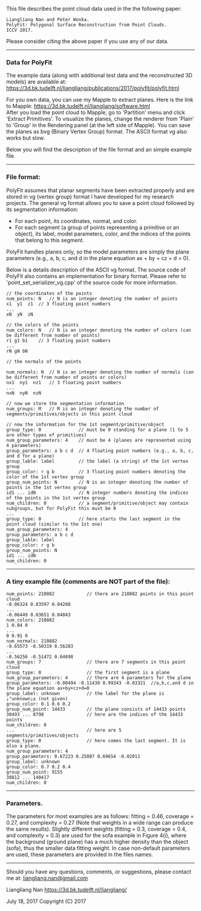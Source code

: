 This file describes the point cloud data used in the the following paper:
```
Liangliang Nan and Peter Wonka. 
PolyFit: Polygonal Surface Reconstruction from Point Clouds. 
ICCV 2017.
```
Please consider citing the above paper if you use any of our data. 

---

### Data for PolyFit

The example data (along with additional test data and the reconstructed 3D models) are available at:
https://3d.bk.tudelft.nl/liangliang/publications/2017/polyfit/polyfit.html

For you own data, you can use my Mapple to extract planes. Here is the link to Mapple: 
https://3d.bk.tudelft.nl/liangliang/software.html    
After you load the point cloud to Mapple, go to 'Partition' menu and click 'Extract Primitives'. To visualize the planes, 
change the renderer from 'Plain' to 'Group' in the Rendering panel (at the left side of Mapple). You can save the planes 
as bvg (Binary Vertex Group) format. The ASCII format vg also works but slow. 

Below you will find the description of the file format and an simple example file.
 
---

### File format:

PolyFit assumes that planar segments have been extracted properly and are stored in vg (vertex group) format I have developed 
for my research projects. The general vg format allows you to save a point cloud followed by its segmentation information:
- For each point, its coordinates, normal, and color. 
- For each segment (a group of points representing a primitive or an object), its label, model parameters, color, and the 
    indices of the points that belong to this segment.

PolyFit handles planes only, so the model parameters are simply the plane parameters (e.g., a, b, c, and d in the plane 
equation ax + by + cz + d = 0).

Below is a details description of the ASCII vg format. The source code of PolyFit also contains an implementation for binary 
format. Please refer to 'point_set_serializer_vg.cpp' of the source code for more information.

```
// the coordinates of the points 
num_points: N   // N is an integer denoting the number of points
x1  y1  z1	// 3 floating point numbers
...
xN  yN  zN

// the colors of the points 
num_colors: N   // N is an integer denoting the number of colors (can be different from number of points)
r1 g1 b1	// 3 floating point numbers
...
rN gN bN

// the normals of the points 

num_normals: N  // N is an integer denoting the number of normals (can be different from number of points or colors)
nx1  ny1  nz1	// 3 floating point numbers
...
nxN  nyN  nzN

// now we store the segmentation information
num_groups: M   // M is an integer denoting the number of segments/primitives/objects in this point cloud

// now the information for the 1st segment/primitive/object
group_type: 0              // must be 0 standing for a plane (1 to 5 are other types of primitives)
num_group_parameters: 4    // must be 4 (planes are represented using 4 parameters) 
group_parameters: a b c d  // 4 floating point numbers (e.g., a, b, c, and d for a plane)
group_lable: label         // the label (a string) of the 1st vertex group
group_color: r g b         // 3 floating point numbers denoting the color of the 1st vertex group
group_num_points: N        // N is an integer denoting the number of points in the 1st vertex group
id1 ... idN                // N integer numbers denoting the indices of the points in the 1st vertex group
num_children: 0            // a segment/primitive/object may contain subgroups, but for PolyFit this must be 0
...
group_type: 0              // here starts the last segment in the point cloud (similar to the 1st one)
num_group_parameters: 4    
group_parameters: a b c d
group_lable: label
group_color: r g b
group_num_points: N
id1 ... idN
num_children: 0
```

---

### A tiny example file (comments are NOT part of the file):
```
num_points: 210882            // there are 210882 points in this point cloud
-0.06324 0.03597 0.04208 
...
-0.06449 0.03651 0.04043 
num_colors: 210882
1 0.04 0 
...
0 0.91 0
num_normals: 210882
-0.65573 -0.50319 0.56283
...
-0.56256 -0.51472 0.64698 
num_groups: 7                 // there are 7 segments in this point cloud
group_type: 0                 // the first segment is a plane
num_group_parameters: 4       // there are 4 parameters for the plane
group_parameters: -0.00494 -0.11430 0.99343 -0.03321  //a,b,c,and d in the plane equation ax+by+cz+d=0
group_label: unknown          // the label for the plane is ¡°unknown¡± (not given)
group_color: 0.1 0.6 0.2
group_num_point: 14433        // the plane consists of 14433 points
30493 ... 8798                // here are the indices of the 14433 points
num_children: 0
...                           // here are 5 segments/primitives/objects
group_type: 0                 // here comes the last segment. It is also a plane.
num_group_parameters: 4
group_parameters: 0.67223 0.25087 0.69654 -0.02011 
group_label: unknown
group_color: 0.7 0.2 0.4
group_num_point: 9155
38812 ... 140417 
num_children: 0
```

---

### Parameters. 

The parameters for most examples are as follows: fitting = 0.46, coverage = 0.27, and complexity = 0.27 (Note that weights in a 
wide range can produce the same results). Slightly different weights (fitting = 0.3, coverage = 0.4, and complexity = 0.3) are 
used for the sofa example in Figure 4(i), where the background (ground plane) has a much higher density than the object (sofa), 
thus the smaller data fitting weight. In case non-default parameters are used, these parameters are provided in the files names.

---

Should you have any questions, comments, or suggestions, please contact me at: 
liangliang.nan@gmail.com

Liangliang Nan
https://3d.bk.tudelft.nl/liangliang/

July 18, 2017
Copyright (C) 2017 
